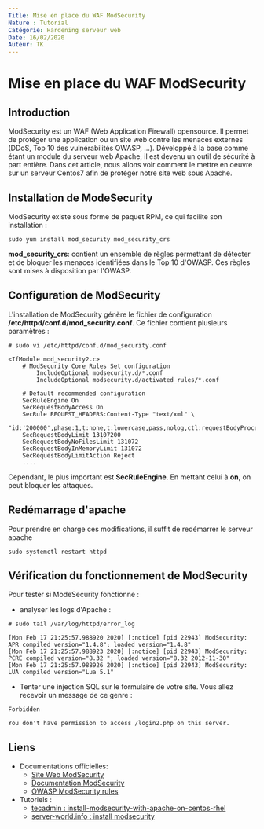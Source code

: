 ```yaml
---
Title: Mise en place du WAF ModSecurity
Nature : Tutorial
Catégorie: Hardening serveur web
Date: 16/02/2020
Auteur: TK
---
```


# Mise en place du WAF ModSecurity


## Introduction
ModSecurity est un WAF (Web Application Firewall) opensource. Il permet de protéger une application ou un site web contre les menaces externes (DDoS, Top 10 des vulnérabilités OWASP, ...). Développé à la base comme étant un module du serveur web Apache, il est devenu un outil de sécurité à part entière. Dans cet article, nous allons voir comment le mettre en oeuvre sur un serveur Centos7 afin de protéger notre site web sous Apache.

## Installation de ModeSecurity
ModSecurity existe sous forme de paquet RPM, ce qui facilite son installation :
```
sudo yum install mod_security mod_security_crs
```
**mod_security_crs**: contient un ensemble de règles permettant de détecter et de bloquer les menaces identifiées dans le Top 10 d'OWASP. Ces règles sont mises à disposition par l'OWASP.

## Configuration de ModSecurity
L'installation de ModSecurity génère le fichier de configuration  **/etc/httpd/conf.d/mod_security.conf**. Ce fichier contient plusieurs paramètres :
```
# sudo vi /etc/httpd/conf.d/mod_security.conf

<IfModule mod_security2.c>
    # ModSecurity Core Rules Set configuration
        IncludeOptional modsecurity.d/*.conf
        IncludeOptional modsecurity.d/activated_rules/*.conf

    # Default recommended configuration
    SecRuleEngine On
    SecRequestBodyAccess On
    SecRule REQUEST_HEADERS:Content-Type "text/xml" \
         "id:'200000',phase:1,t:none,t:lowercase,pass,nolog,ctl:requestBodyProcessor=XML"
    SecRequestBodyLimit 13107200
    SecRequestBodyNoFilesLimit 131072
    SecRequestBodyInMemoryLimit 131072
    SecRequestBodyLimitAction Reject
    ....
```

Cependant, le plus important est **SecRuleEngine**. En mettant celui à **on**, on peut bloquer les attaques.

## Redémarrage d'apache
Pour prendre en charge ces modifications, il suffit de redémarrer le serveur apache
```
sudo systemctl restart httpd
```

## Vérification du fonctionnement de ModSecurity
Pour tester si ModeSecurity fonctionne :
- analyser les logs d'Apache :
```
# sudo tail /var/log/httpd/error_log

[Mon Feb 17 21:25:57.988920 2020] [:notice] [pid 22943] ModSecurity: APR compiled version="1.4.8"; loaded version="1.4.8"
[Mon Feb 17 21:25:57.988923 2020] [:notice] [pid 22943] ModSecurity: PCRE compiled version="8.32 "; loaded version="8.32 2012-11-30"
[Mon Feb 17 21:25:57.988926 2020] [:notice] [pid 22943] ModSecurity: LUA compiled version="Lua 5.1"
```
- Tenter une injection SQL sur le formulaire de votre site. Vous allez recevoir un message de ce genre :
```
Forbidden

You don't have permission to access /login2.php on this server.
```
## Liens
- Documentations officielles:
  - [Site Web ModSecurity](https://modsecurity.org/)
  - [Documentation ModSecurity](https://github.com/SpiderLabs/ModSecurity/wiki)
  - [OWASP ModSecurity rules](https://owasp.org/www-project-modsecurity-core-rule-set/)
- Tutoriels :
  - [tecadmin : install-modsecurity-with-apache-on-centos-rhel](https://tecadmin.net/install-modsecurity-with-apache-on-centos-rhel/)
  - [server-world.info : install modsecurity](https://www.server-world.info/en/note?os=CentOS_7&p=httpd2&f=8)
